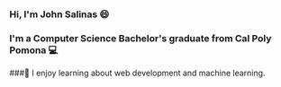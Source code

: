 ### Hi, I'm John Salinas 😄
### I'm a Computer Science Bachelor's graduate from Cal Poly Pomona 💻 
###🌱 I enjoy learning about web development and machine learning.


<!--
**JohnSalinas123/JohnSalinas123** is a ✨ _special_ ✨ repository because its `README.md` (this file) appears on your GitHub profile.

Here are some ideas to get you started:

- 🔭 I’m currently working on ...
-  I’m currently learning ...
- 👯 I’m looking to collaborate on ...
- 🤔 I’m looking for help with ...
- 💬 Ask me about ...
- 📫 How to reach me: ...
- 😄 Pronouns: ...
- ⚡ Fun fact: ...
-->
